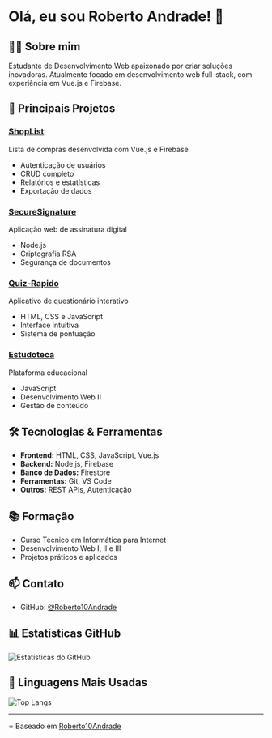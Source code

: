 # Olá, eu sou Roberto Andrade! 👋

## 👨‍💻 Sobre mim
Estudante de Desenvolvimento Web apaixonado por criar soluções inovadoras. Atualmente focado em desenvolvimento web full-stack, com experiência em Vue.js e Firebase.

## 🚀 Principais Projetos

### [ShopList](https://github.com/Roberto10Andrade/vue-firebase-first-project-master)
Lista de compras desenvolvida com Vue.js e Firebase
- Autenticação de usuários
- CRUD completo
- Relatórios e estatísticas
- Exportação de dados

### [SecureSignature](https://github.com/Roberto10Andrade/SecureSignature)
Aplicação web de assinatura digital
- Node.js
- Criptografia RSA
- Segurança de documentos

### [Quiz-Rapido](https://github.com/Roberto10Andrade/Quiz-Rapido)
Aplicativo de questionário interativo
- HTML, CSS e JavaScript
- Interface intuitiva
- Sistema de pontuação

### [Estudoteca](https://github.com/Roberto10Andrade/Estudoteca)
Plataforma educacional
- JavaScript
- Desenvolvimento Web II
- Gestão de conteúdo

## 🛠️ Tecnologias & Ferramentas
- **Frontend:** HTML, CSS, JavaScript, Vue.js
- **Backend:** Node.js, Firebase
- **Banco de Dados:** Firestore
- **Ferramentas:** Git, VS Code
- **Outros:** REST APIs, Autenticação

## 📚 Formação
- Curso Técnico em Informática para Internet
- Desenvolvimento Web I, II e III
- Projetos práticos e aplicados

## 📫 Contato
- GitHub: [@Roberto10Andrade](https://github.com/Roberto10Andrade)

## 📊 Estatísticas GitHub
![Estatísticas do GitHub](https://github-readme-stats.vercel.app/api?username=Roberto10Andrade&show_icons=true&theme=dark)

## 🌟 Linguagens Mais Usadas
![Top Langs](https://github-readme-stats.vercel.app/api/top-langs/?username=Roberto10Andrade&layout=compact&theme=dark)

---
⭐️ Baseado em [Roberto10Andrade](https://github.com/Roberto10Andrade)
